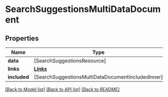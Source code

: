 # SearchSuggestionsMultiDataDocument

## Properties
Name | Type | Description | Notes
------------ | ------------- | ------------- | -------------
**data** | [SearchSuggestionsResource] |  | [optional] 
**links** | [**Links**](Links.md) |  | [optional] 
**included** | [SearchSuggestionsMultiDataDocumentIncludedInner] |  | [optional] 

[[Back to Model list]](../README.md#documentation-for-models) [[Back to API list]](../README.md#documentation-for-api-endpoints) [[Back to README]](../README.md)


